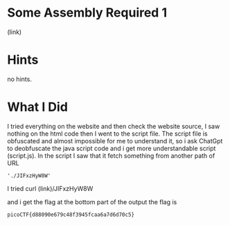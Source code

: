 # Some Assembly Required 1

(link)

# Hints

no hints.

# What I Did

I tried everything on the website and then check the website source,
I saw nothing on the html code then I went to the script file.
The script file is obfuscated and almost impossible for me to understand it,
so i ask ChatGpt to deobfuscate the java script code and i get
more understandable script (script.js).
In the script I saw that it fetch something from another path of URL

```'./JIFxzHyW8W'```

I tried curl (link)/JIFxzHyW8W

and i get the flag at the bottom part of the output
the flag is

``` picoCTF{d88090e679c48f3945fcaa6a7d6d70c5} ```
